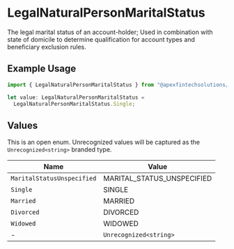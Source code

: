 # LegalNaturalPersonMaritalStatus

The legal marital status of an account-holder; Used in combination with state of domicile to determine qualification for account types and beneficiary exclusion rules.

## Example Usage

```typescript
import { LegalNaturalPersonMaritalStatus } from "@apexfintechsolutions/ascend-sdk/models/components";

let value: LegalNaturalPersonMaritalStatus =
  LegalNaturalPersonMaritalStatus.Single;
```

## Values

This is an open enum. Unrecognized values will be captured as the `Unrecognized<string>` branded type.

| Name                       | Value                      |
| -------------------------- | -------------------------- |
| `MaritalStatusUnspecified` | MARITAL_STATUS_UNSPECIFIED |
| `Single`                   | SINGLE                     |
| `Married`                  | MARRIED                    |
| `Divorced`                 | DIVORCED                   |
| `Widowed`                  | WIDOWED                    |
| -                          | `Unrecognized<string>`     |